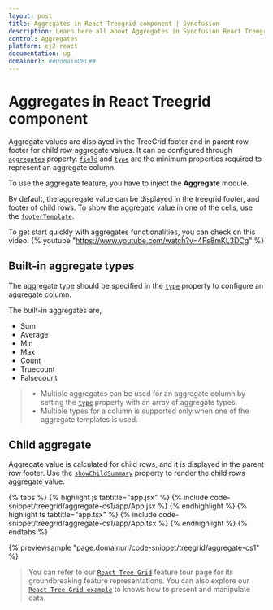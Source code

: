 ```yaml
---
layout: post
title: Aggregates in React Treegrid component | Syncfusion
description: Learn here all about Aggregates in Syncfusion React Treegrid component of Syncfusion Essential JS 2 and more.
control: Aggregates 
platform: ej2-react
documentation: ug
domainurl: ##DomainURL##
---
```


# Aggregates in React Treegrid component

Aggregate values are displayed in the TreeGrid footer and in parent row footer for child row aggregate values. It can be configured through [`aggregates`](https://ej2.syncfusion.com/react/documentation/api/treegrid/#aggregates) property. [`field`](https://ej2.syncfusion.com/react/documentation/api/treegrid/aggregateColumnModel/#field) and [`type`](https://ej2.syncfusion.com/react/documentation/api/treegrid/aggregateColumnModel/#type) are the minimum properties required to represent an aggregate column.

To use the aggregate feature, you have to inject the **Aggregate** module.

By default, the aggregate value can be displayed in the treegrid footer, and footer of child rows. To show the aggregate value in one of the cells, use the [`footerTemplate`](https://ej2.syncfusion.com/react/documentation/api/treegrid/aggregateColumnModel/#footertemplate).

To get start quickly with aggregates functionalities, you can check on this video:
{% youtube "https://www.youtube.com/watch?v=4Fs8mKL3DCg" %}

## Built-in aggregate types

The aggregate type should be specified in the [`type`](https://ej2.syncfusion.com/react/documentation/api/treegrid/aggregateColumnModel/#type) property to configure an aggregate column.

The built-in aggregates are,
* Sum
* Average
* Min
* Max
* Count
* Truecount
* Falsecount

> * Multiple aggregates can be used for an aggregate column by setting the [`type`](https://ej2.syncfusion.com/react/documentation/api/treegrid/aggregateColumnModel/#type) property
with an array of aggregate types.
> * Multiple types for a column is supported only when one of the aggregate templates is used.

## Child aggregate

Aggregate value is calculated for child rows, and it is displayed in the parent row footer. Use the [`showChildSummary`](https://ej2.syncfusion.com/react/documentation/api/treegrid/aggregateRowModel/#showchildsummary) property to render the child rows aggregate value.

{% tabs %}
{% highlight js tabtitle="app.jsx" %}
{% include code-snippet/treegrid/aggregate-cs1/app/App.jsx %}
{% endhighlight %}
{% highlight ts tabtitle="app.tsx" %}
{% include code-snippet/treegrid/aggregate-cs1/app/App.tsx %}
{% endhighlight %}
{% endtabs %}

 {% previewsample "page.domainurl/code-snippet/treegrid/aggregate-cs1" %}

> You can refer to our [`React Tree Grid`](https://www.syncfusion.com/react-ui-components/react-tree-grid) feature tour page for its groundbreaking feature representations. You can also explore our [`React Tree Grid example`](https://ej2.syncfusion.com/react/demos/#/material/treegrid/treegrid-overview) to knows how to present and manipulate data.
